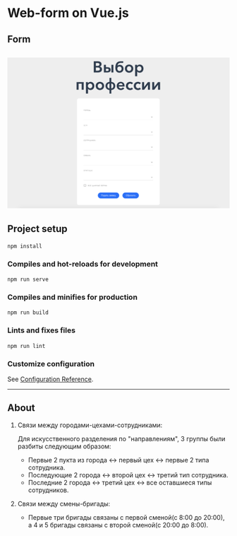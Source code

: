 # Web-form on Vue.js

## Form
![form](https://github.com/B0gda/SGS-Vostok-Limited-Form/blob/main/src/assets/screenshotOfForm.png) 
---


## Project setup
```
npm install
```
### Compiles and hot-reloads for development
```
npm run serve
```
### Compiles and minifies for production
```
npm run build
```
### Lints and fixes files
```
npm run lint
```
### Customize configuration
See [Configuration Reference](https://cli.vuejs.org/config/).

---
## About
1. Связи между городами-цехами-сотрудниками:
    
    Для искусственного разделения по "направлениям", 3 группы были разбиты следующим образом:
    * Первые 2 пукта из города <-> первый  цех <-> первые 2 типа сотрудника.
    * Последующие 2 города <->  второй цех <-> третий тип сотрудника.
    * Последние 2 города <->  третий цех <-> все оставшиеся типы сотрудников.
2. Связи между смены-бригады:
    * Первые три бригады связаны с первой сменой(с 8:00 до 20:00), а 4 и 5 бригады связаны с второй сменой(с 20:00 до 8:00).

